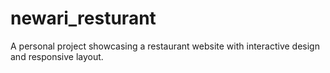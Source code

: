 # newari_resturant
A personal project showcasing a restaurant website with interactive design and responsive layout.

